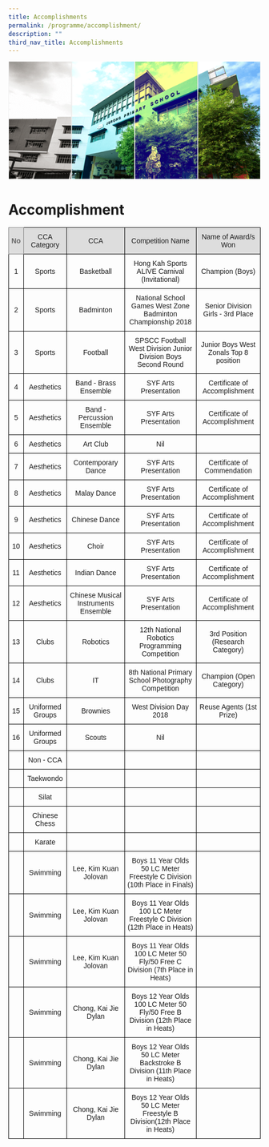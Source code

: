 ```yaml
---
title: Accomplishments
permalink: /programme/accomplishment/
description: ""
third_nav_title: Accomplishments
---
```



![](/images/Banner.png)

Accomplishment
==============

<style type="text/css">
.tg  {border-collapse:collapse;border-spacing:0;}
.tg td{border-color:black;border-style:solid;border-width:1px;font-family:Arial, sans-serif;font-size:14px;
  overflow:hidden;padding:10px 5px;word-break:normal;}
.tg th{border-color:black;border-style:solid;border-width:1px;font-family:Arial, sans-serif;font-size:14px;
  font-weight:normal;overflow:hidden;padding:10px 5px;word-break:normal;}
.tg .tg-xmis{background-color:#dddddd;border-color:inherit;color:#666;font-weight:bold;text-align:center;vertical-align:middle}
.tg .tg-ya3q{background-color:#dddddd;text-align:center;vertical-align:middle}
.tg .tg-nrix{text-align:center;vertical-align:middle}
</style>
<table class="tg">
<thead>
  <tr>
    <th class="tg-xmis">No</th>
    <th class="tg-ya3q">CCA Category</th>
    <th class="tg-ya3q">CCA</th>
    <th class="tg-ya3q">Competition Name</th>
    <th class="tg-ya3q">Name of Award/s Won</th>
  </tr>
</thead>
<tbody>
  <tr>
    <td class="tg-nrix">1</td>
    <td class="tg-nrix">Sports</td>
    <td class="tg-nrix">Basketball</td>
    <td class="tg-nrix">Hong Kah Sports ALIVE Carnival (Invitational)</td>
    <td class="tg-nrix">Champion (Boys)</td>
  </tr>
  <tr>
    <td class="tg-nrix">2</td>
    <td class="tg-nrix">Sports</td>
    <td class="tg-nrix">Badminton</td>
    <td class="tg-nrix">National School Games West Zone Badminton Championship 2018</td>
    <td class="tg-nrix">Senior Division Girls - 3rd Place</td>
  </tr>
  <tr>
    <td class="tg-nrix">3</td>
    <td class="tg-nrix">Sports</td>
    <td class="tg-nrix">Football</td>
    <td class="tg-nrix">SPSCC Football West Division Junior Division Boys Second Round</td>
    <td class="tg-nrix">Junior Boys West Zonals Top 8 position</td>
  </tr>
  <tr>
    <td class="tg-nrix">4</td>
    <td class="tg-nrix">Aesthetics</td>
    <td class="tg-nrix">Band - Brass Ensemble</td>
    <td class="tg-nrix">SYF Arts Presentation</td>
    <td class="tg-nrix">Certificate of Accomplishment</td>
  </tr>
  <tr>
    <td class="tg-nrix">5</td>
    <td class="tg-nrix">Aesthetics</td>
    <td class="tg-nrix">Band - Percussion Ensemble</td>
    <td class="tg-nrix">SYF Arts Presentation</td>
    <td class="tg-nrix">Certificate of Accomplishment</td>
  </tr>
  <tr>
    <td class="tg-nrix">6</td>
    <td class="tg-nrix">Aesthetics</td>
    <td class="tg-nrix">Art Club</td>
    <td class="tg-nrix">Nil</td>
    <td class="tg-nrix"> </td>
  </tr>
  <tr>
    <td class="tg-nrix">7</td>
    <td class="tg-nrix">Aesthetics</td>
    <td class="tg-nrix">Contemporary Dance</td>
    <td class="tg-nrix">SYF Arts Presentation</td>
    <td class="tg-nrix">Certificate of Commendation</td>
  </tr>
  <tr>
    <td class="tg-nrix">8</td>
    <td class="tg-nrix">Aesthetics</td>
    <td class="tg-nrix">Malay Dance</td>
    <td class="tg-nrix">SYF Arts Presentation</td>
    <td class="tg-nrix">Certificate of Accomplishment</td>
  </tr>
  <tr>
    <td class="tg-nrix">9</td>
    <td class="tg-nrix">Aesthetics</td>
    <td class="tg-nrix">Chinese Dance</td>
    <td class="tg-nrix">SYF Arts Presentation</td>
    <td class="tg-nrix">Certificate of Accomplishment</td>
  </tr>
  <tr>
    <td class="tg-nrix">10</td>
    <td class="tg-nrix">Aesthetics</td>
    <td class="tg-nrix">Choir</td>
    <td class="tg-nrix">SYF Arts Presentation</td>
    <td class="tg-nrix">Certificate of Accomplishment</td>
  </tr>
  <tr>
    <td class="tg-nrix">11</td>
    <td class="tg-nrix">Aesthetics</td>
    <td class="tg-nrix">Indian Dance</td>
    <td class="tg-nrix">SYF Arts Presentation</td>
    <td class="tg-nrix">Certificate of Accomplishment</td>
  </tr>
  <tr>
    <td class="tg-nrix">12</td>
    <td class="tg-nrix">Aesthetics</td>
    <td class="tg-nrix">Chinese Musical Instruments Ensemble</td>
    <td class="tg-nrix">SYF Arts Presentation</td>
    <td class="tg-nrix">Certificate of Accomplishment</td>
  </tr>
  <tr>
    <td class="tg-nrix">13</td>
    <td class="tg-nrix">Clubs</td>
    <td class="tg-nrix">Robotics</td>
    <td class="tg-nrix">12th National Robotics Programming Competition</td>
    <td class="tg-nrix">3rd Position (Research Category)</td>
  </tr>
  <tr>
    <td class="tg-nrix">14</td>
    <td class="tg-nrix">Clubs</td>
    <td class="tg-nrix">IT</td>
    <td class="tg-nrix">8th National Primary School Photography Competition</td>
    <td class="tg-nrix">Champion (Open Category)</td>
  </tr>
  <tr>
    <td class="tg-nrix">15</td>
    <td class="tg-nrix">Uniformed Groups</td>
    <td class="tg-nrix">Brownies</td>
    <td class="tg-nrix">West Division Day 2018</td>
    <td class="tg-nrix">Reuse Agents (1st Prize)</td>
  </tr>
  <tr>
    <td class="tg-nrix">16</td>
    <td class="tg-nrix">Uniformed Groups</td>
    <td class="tg-nrix">Scouts</td>
    <td class="tg-nrix">Nil</td>
    <td class="tg-nrix"> </td>
  </tr>
  <tr>
    <td class="tg-nrix"> </td>
    <td class="tg-nrix">Non - CCA</td>
    <td class="tg-nrix"> </td>
    <td class="tg-nrix"> </td>
    <td class="tg-nrix"> </td>
  </tr>
  <tr>
    <td class="tg-nrix"> </td>
    <td class="tg-nrix">Taekwondo</td>
    <td class="tg-nrix"> </td>
    <td class="tg-nrix"> </td>
    <td class="tg-nrix"> </td>
  </tr>
  <tr>
    <td class="tg-nrix"> </td>
    <td class="tg-nrix">Silat</td>
    <td class="tg-nrix"> </td>
    <td class="tg-nrix"> </td>
    <td class="tg-nrix"> </td>
  </tr>
  <tr>
    <td class="tg-nrix"> </td>
    <td class="tg-nrix">Chinese Chess</td>
    <td class="tg-nrix"> </td>
    <td class="tg-nrix"> </td>
    <td class="tg-nrix"> </td>
  </tr>
  <tr>
    <td class="tg-nrix"> </td>
    <td class="tg-nrix">Karate</td>
    <td class="tg-nrix"> </td>
    <td class="tg-nrix"> </td>
    <td class="tg-nrix"> </td>
  </tr>
  <tr>
    <td class="tg-nrix"> </td>
    <td class="tg-nrix">Swimming</td>
    <td class="tg-nrix">Lee, Kim Kuan Jolovan</td>
    <td class="tg-nrix">Boys 11 Year Olds 50 LC Meter Freestyle C Division (10th Place in Finals)</td>
    <td class="tg-nrix"> </td>
  </tr>
  <tr>
    <td class="tg-nrix"> </td>
    <td class="tg-nrix">Swimming</td>
    <td class="tg-nrix">Lee, Kim Kuan Jolovan</td>
    <td class="tg-nrix">Boys 11 Year Olds 100 LC Meter Freestyle C Division (12th Place in Heats)</td>
    <td class="tg-nrix"> </td>
  </tr>
  <tr>
    <td class="tg-nrix"> </td>
    <td class="tg-nrix">Swimming</td>
    <td class="tg-nrix">Lee, Kim Kuan Jolovan</td>
    <td class="tg-nrix">Boys 11 Year Olds 100 LC Meter 50 Fly/50 Free C Division (7th Place in Heats)</td>
    <td class="tg-nrix"> </td>
  </tr>
  <tr>
    <td class="tg-nrix"> </td>
    <td class="tg-nrix">Swimming</td>
    <td class="tg-nrix">Chong, Kai Jie Dylan</td>
    <td class="tg-nrix">Boys 12 Year Olds 100 LC Meter 50 Fly/50 Free B Division (12th Place in Heats)</td>
    <td class="tg-nrix"> </td>
  </tr>
  <tr>
    <td class="tg-nrix"> </td>
    <td class="tg-nrix">Swimming</td>
    <td class="tg-nrix">Chong, Kai Jie Dylan</td>
    <td class="tg-nrix">Boys 12 Year Olds 50 LC Meter Backstroke B Division (11th Place in Heats)</td>
    <td class="tg-nrix"> </td>
  </tr>
  <tr>
    <td class="tg-nrix"> </td>
    <td class="tg-nrix">Swimming</td>
    <td class="tg-nrix">Chong, Kai Jie Dylan</td>
    <td class="tg-nrix">Boys 12 Year Olds 50 LC Meter Freestyle B Division(12th Place in Heats)</td>
    <td class="tg-nrix"> </td>
  </tr>
</tbody>
</table>